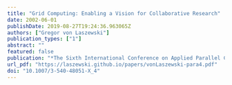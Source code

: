 ```yaml
---
title: "Grid Computing: Enabling a Vision for Collaborative Research"
date: 2002-06-01
publishDate: 2019-08-27T19:24:36.963065Z
authors: ["Gregor von Laszewski"]
publication_types: ["1"]
abstract: ""
featured: false
publication: "*The Sixth International Conference on Applied Parallel Computing*"
url_pdf: "https://laszewski.github.io/papers/vonLaszewski-para4.pdf"
doi: "10.1007/3-540-48051-X_4"
---
```


